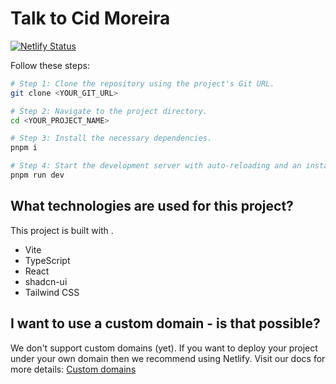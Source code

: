 # Talk to Cid Moreira 

[![Netlify Status](https://api.netlify.com/api/v1/badges/ce3cd9de-77b1-48ab-8f03-32d3600ff418/deploy-status)](https://app.netlify.com/sites/cidmoreira/deploys)

Follow these steps:

```sh
# Step 1: Clone the repository using the project's Git URL.
git clone <YOUR_GIT_URL>

# Step 2: Navigate to the project directory.
cd <YOUR_PROJECT_NAME>

# Step 3: Install the necessary dependencies.
pnpm i

# Step 4: Start the development server with auto-reloading and an instant preview.
pnpm run dev
```

## What technologies are used for this project?

This project is built with .

- Vite
- TypeScript
- React
- shadcn-ui
- Tailwind CSS

## I want to use a custom domain - is that possible?

We don't support custom domains (yet). If you want to deploy your project under your own domain then we recommend using Netlify. Visit our docs for more details: [Custom domains](https://docs.lovable.dev/tips-tricks/custom-domain/)
